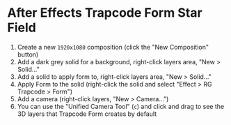 # After Effects Trapcode Form Star Field

1. Create a new `1920x1080` composition (click the "New Composition" button)
2. Add a dark grey solid for a background, right-click layers area, "New > Solid..."
3. Add a solid to apply form to, right-click layers area, "New > Solid..."
4. Apply Form to the solid (right-click the solid and select "Effect > RG Trapcode > Form")
5. Add a camera (right-click layers, "New > Camera...")
6. You can use the "Unified Camera Tool" (`c`) and click and drag to see the 3D layers that Trapcode Form creates by default